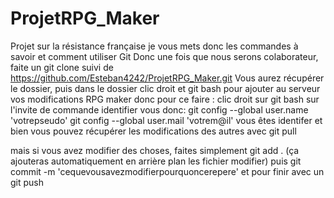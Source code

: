 # ProjetRPG_Maker
Projet sur la résistance française
je vous mets donc les commandes à savoir et comment utiliser Git
Donc une fois que nous serons colaborateur, faite un git clone suivi de https://github.com/Esteban4242/ProjetRPG_Maker.git
Vous aurez récupérer le dossier, puis dans le dossier clic droit et git bash pour ajouter au serveur vos modifications RPG maker
donc pour ce faire :
clic droit sur git bash
sur l'invite de commande identifier vous donc:
 git config --global user.name 'votrepseudo'
 git config --global user.mail 'votrem@il'
vous êtes identifer et bien vous pouvez récupérer les modifications des autres avec git pull

mais si vous avez modifier des choses, faites simplement git add . (ça ajouteras automatiquement en arrière plan les fichier modifier)
puis git commit -m 'cequevousavezmodifierpourquoncerepere'
et pour finir avec un git push


